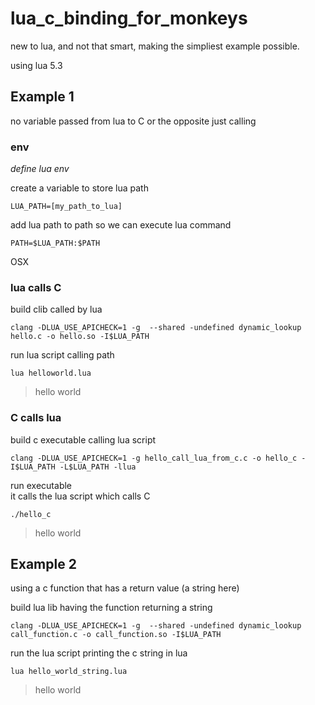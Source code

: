 # lua_c_binding_for_monkeys
new to lua, and not that smart, making the simpliest example possible.

using lua 5.3

## Example 1
no variable passed from lua to C or the opposite just calling

### env
*define lua env*

create a variable to store lua path
```
LUA_PATH=[my_path_to_lua]
```

add lua path to path so we can execute lua command
```
PATH=$LUA_PATH:$PATH
```


OSX
### lua calls C
build clib called by lua
```
clang -DLUA_USE_APICHECK=1 -g  --shared -undefined dynamic_lookup hello.c -o hello.so -I$LUA_PATH
```
run lua script calling path
```
lua helloworld.lua
```
>hello world

### C calls lua
build c executable calling lua script
```
clang -DLUA_USE_APICHECK=1 -g hello_call_lua_from_c.c -o hello_c -I$LUA_PATH -L$LUA_PATH -llua
```
run executable  
it calls the lua script which calls C
```
./hello_c
```
>hello world

## Example 2
using a c function that has a return value (a string here)

build lua lib having the function returning a string
```
clang -DLUA_USE_APICHECK=1 -g  --shared -undefined dynamic_lookup call_function.c -o call_function.so -I$LUA_PATH
```
run the lua script printing the c string in lua
```
lua hello_world_string.lua
```
>hello world
